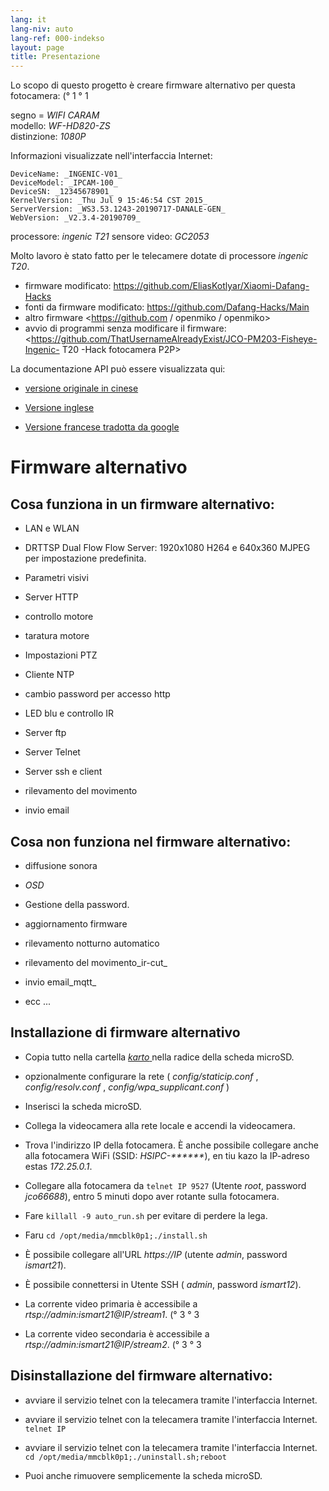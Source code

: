 ```yaml
---
lang: it
lang-niv: auto
lang-ref: 000-indekso
layout: page
title: Presentazione
---
```


Lo scopo di questo progetto è creare firmware alternativo per questa fotocamera: (° 1 ° 1

segno = _WIFI CARAM_  
modello: _WF-HD820-ZS_  
distinzione: _1080P_

Informazioni visualizzate nell'interfaccia Internet:
```
DeviceName: _INGENIC-V01_
DeviceModel: _IPCAM-100_
DeviceSN: _12345678901_
KernelVersion: _Thu Jul 9 15:46:54 CST 2015_
ServerVersion: _WS3.53.1243-20190717-DANALE-GEN_
WebVersion: _V2.3.4-20190709_
```

processore: _ingenic T21_
sensore video: _GC2053_

Molto lavoro è stato fatto per le telecamere dotate di processore _ingenic T20_.
* firmware modificato: <https://github.com/EliasKotlyar/Xiaomi-Dafang-Hacks>
* fonti da firmware modificato: <https://github.com/Dafang-Hacks/Main>
* altro firmware <https://github.com / openmiko / openmiko>
* avvio di programmi senza modificare il firmware: <https://github.com/ThatUsernameAlreadyExist/JCO-PM203-Fisheye-Ingenic- T20 -Hack fotocamera P2P>

La documentazione API può essere visualizzata qui:  
* [versione originale in cinese](../zh/includes.zh/html/)


* [Versione inglese](../en/includes.en/html/)


* [Versione francese tradotta da google](../fr/includes.fr/html/)



# Firmware alternativo

## Cosa funziona in un firmware alternativo:

* LAN e WLAN


* DRTTSP Dual Flow Flow Server: 1920x1080 H264 e 640x360 MJPEG per impostazione predefinita.


* Parametri visivi


* Server HTTP


* controllo motore


* taratura motore


* Impostazioni PTZ


* Cliente NTP


* cambio password per accesso http


* LED blu e controllo IR


* Server ftp


* Server Telnet


* Server ssh e client


* rilevamento del movimento


* invio email



## Cosa non funziona nel firmware alternativo:

* diffusione sonora


* _OSD_


* Gestione della password.


* aggiornamento firmware


* rilevamento notturno automatico


* rilevamento del movimento_ir-cut_


* invio email_mqtt_


* ecc ...



## Installazione di firmware alternativo

* Copia tutto nella cartella [ _karto_ ](https://github.com/jmichault/ipcam-100/tree/master/karto) nella radice della scheda microSD.


* opzionalmente configurare la rete ( _config/staticip.conf_ , _config/resolv.conf_ , _config/wpa_supplicant.conf_ )


* Inserisci la scheda microSD.


* Collega la videocamera alla rete locale e accendi la videocamera.


* Trova l'indirizzo IP della fotocamera. È anche possibile collegare anche alla fotocamera WiFi (SSID: _HSIPC-******_), en tiu kazo la IP-adreso estas _172.25.0.1_.


* Collegare alla fotocamera da `telnet IP 9527` (Utente _root_, password _jco66688_), entro 5 minuti dopo aver rotante sulla fotocamera.


* Fare `killall -9 auto_run.sh` per evitare di perdere la lega.


* Faru `cd /opt/media/mmcblk0p1;./install.sh`


* È possibile collegare all'URL _https://IP_ (utente _admin_, password _ismart21_).


* È possibile connettersi in Utente SSH ( _admin_, password _ismart12_).


* La corrente video primaria è accessibile a _rtsp://admin:ismart21@IP/stream1_. (° 3 ° 3


* La corrente video secondaria è accessibile a _rtsp://admin:ismart21@IP/stream2_. (° 3 ° 3



## Disinstallazione del firmware alternativo:

* avviare il servizio telnet con la telecamera tramite l'interfaccia Internet.


* avviare il servizio telnet con la telecamera tramite l'interfaccia Internet. `telnet IP` 


* avviare il servizio telnet con la telecamera tramite l'interfaccia Internet. `cd /opt/media/mmcblk0p1;./uninstall.sh;reboot`



* Puoi anche rimuovere semplicemente la scheda microSD.


